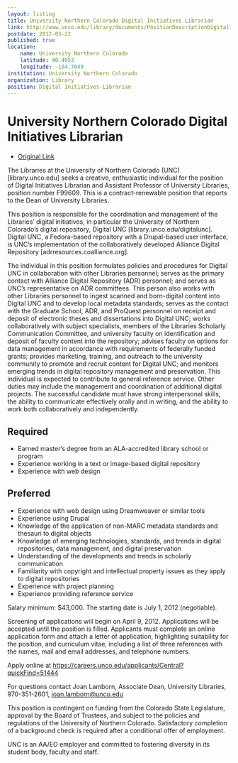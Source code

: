 ```yaml
---
layout: listing
title: University Northern Colorado Digital Initiatives Librarian
link: http://www.unco.edu/library/documents/PositionDescriptionDigitalInitiatives.pdf
postdate: 2012-03-22
published: true
location:
    name: University Northern Colorado
    latitude: 40.4053
    longitude: -104.7049
institution: University Northern Colorado
organization: Library
position: Digital Initiatives Librarian
---
```


# University Northern Colorado Digital Initiatives Librarian

*  [Original Link](http://www.unco.edu/library/documents/PositionDescriptionDigitalInitiatives.pdf)

The Libraries at the University of Northern Colorado (UNC) [library.unco.edu] seeks a creative, enthusiastic individual for the position of Digital Initiatives Librarian and Assistant Professor of University Libraries, position number F99609. This is a contract-renewable position that reports to the Dean of University Libraries.

This position is responsible for the coordination and management of the Libraries’ digital initiatives, in particular the University of Northern Colorado’s digital repository, Digital UNC [library.unco.edu/digitalunc]. Digital UNC, a Fedora-based repository with a Drupal-based user interface, is UNC’s implementation of the collaboratively developed Alliance Digital Repository [adrresources.coalliance.org].

The individual in this position formulates policies and procedures for Digital UNC in collaboration with other Libraries personnel; serves as the primary contact with Alliance Digital Repository (ADR) personnel; and serves as UNC’s representative on ADR committees.  This person also works with other Libraries personnel to ingest scanned and born-digital content into Digital UNC and to develop local metadata standards; serves as the contact with the Graduate School, ADR, and ProQuest personnel on receipt and deposit of electronic theses and dissertations into Digital UNC; works collaboratively with subject specialists, members of the Libraries Scholarly Communication Committee, and university faculty on identification and deposit of faculty content into the repository; advises faculty on options for data management in accordance with requirements of federally funded grants; provides marketing, training, and outreach to the university community to promote and recruit content for Digital UNC; and monitors emerging trends in digital repository management and preservation.  This individual is expected to contribute to general reference service. Other duties may include the management and coordination of additional digital projects. The successful candidate must have strong interpersonal skills, the ability to communicate effectively orally and in writing, and the ability to work both collaboratively and independently.

## Required
* Earned master’s degree from an ALA-accredited library school or program
* Experience working in a text or image-based digital repository
* Experience with web design

## Preferred
* Experience with web design using Dreamweaver or similar tools
* Experience using Drupal
* Knowledge of the application of non-MARC metadata standards and thesauri to digital objects
* Knowledge of emerging technologies, standards, and trends in digital repositories, data management, and digital preservation
* Understanding of the developments and trends in scholarly communication
* Familiarity with copyright and intellectual property issues as they apply to digital repositories
* Experience with project planning
* Experience providing reference service

Salary minimum: $43,000.  The starting date is July 1, 2012 (negotiable). 

Screening of applications will begin on April 9, 2012.  Applications will be accepted until the position is filled.  Applicants must complete an online application form and attach a letter of application, highlighting suitability for the position, and curriculum vitae, including a list of three references with the names, mail and email addresses, and telephone numbers.

Apply online at https://careers.unco.edu/applicants/Central?quickFind=51444

For questions contact Joan Lamborn, Associate Dean, University Libraries, 970-351-2601, joan.lamborn@unco.edu

This position is contingent on funding from the Colorado State Legislature, approval by the Board of Trustees, and subject to the policies and regulations of the University of Northern Colorado.  Satisfactory completion of a background check is required after a conditional offer of employment.

UNC is an AA/EO employer and committed to fostering diversity in its student body, faculty and staff.
